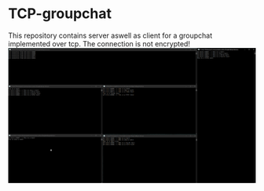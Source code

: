 # TCP-groupchat

This repository contains server aswell as client for a groupchat implemented over tcp. The connection is not encrypted!
![An example image](images/img.PNG)
